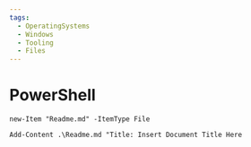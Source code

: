 ```yaml
---
tags:
  - OperatingSystems
  - Windows
  - Tooling
  - Files
---
```



# PowerShell 

```powershell-session
new-Item "Readme.md" -ItemType File
```

```powershell-session
Add-Content .\Readme.md "Title: Insert Document Title Here
```